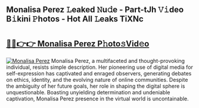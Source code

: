 ## Monalisa Perez 𝙻eaked 𝙽u𝚍e - Part-tJh 𝚅𝚒deo B𝚒kini 𝙿hotos - Hot All 𝙻eaks TiXNc

# <h2><a href="http://ld39ft7.urlbe.top/?page=Monalisa+Perez">🔗🔗👉👉 Monalisa Perez P𝚑oto𝚜Vid𝚎o</a></h2>

[![Monalisa Perez](https://i.imgur.com/eBuTRDB.gif)](http://ld39ft7.urlbe.top/?page=Monalisa+Perez)
Monalisa Perez, a multifaceted and thought-provoking individual, resists simple description. Her pioneering use of digital media for self-expression has captivated and enraged observers, generating debates on ethics, identity, and the evolving nature of online communities. Despite the ambiguity of her future goals, her role in shaping the digital sphere is unquestionable. Boasting unyielding determination and undeniable captivation, Monalisa Perez presence in the virtual world is uncontainable.

